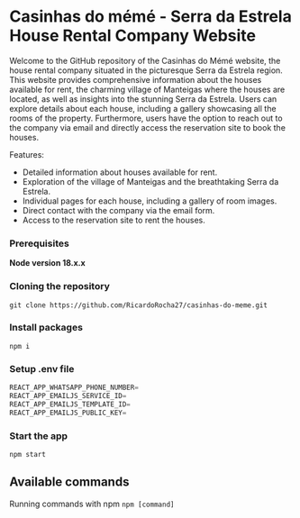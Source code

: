 # Casinhas do mémé - Serra da Estrela House Rental Company Website

<!-- ADD PHOTO HERE -->

Welcome to the GitHub repository of the Casinhas do Mémé website, the house rental company situated in the picturesque Serra da Estrela region. This website provides comprehensive information about the houses available for rent, the charming village of Manteigas where the houses are located, as well as insights into the stunning Serra da Estrela. Users can explore details about each house, including a gallery showcasing all the rooms of the property. Furthermore, users have the option to reach out to the company via email and directly access the reservation site to book the houses.

Features:

- Detailed information about houses available for rent.
- Exploration of the village of Manteigas and the breathtaking Serra da Estrela.
- Individual pages for each house, including a gallery of room images.
- Direct contact with the company via the email form.
- Access to the reservation site to rent the houses.

### Prerequisites

**Node version 18.x.x**

### Cloning the repository

```shell
git clone https://github.com/RicardoRocha27/casinhas-do-meme.git
```

### Install packages

```shell
npm i
```

### Setup .env file

```js
REACT_APP_WHATSAPP_PHONE_NUMBER=
REACT_APP_EMAILJS_SERVICE_ID=
REACT_APP_EMAILJS_TEMPLATE_ID=
REACT_APP_EMAILJS_PUBLIC_KEY=
```

### Start the app

```shell
npm start
```

## Available commands

Running commands with npm `npm [command]`
